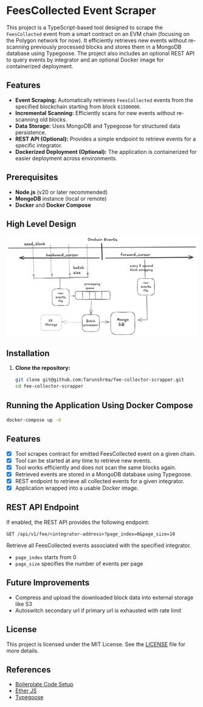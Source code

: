 # FeesCollected Event Scraper

This project is a TypeScript-based tool designed to scrape the `FeesCollected` event from a smart contract on an EVM chain (focusing on the Polygon network for now). It efficiently retrieves new events without re-scanning previously processed blocks and stores them in a MongoDB database using Typegoose. The project also includes an optional REST API to query events by integrator and an optional Docker image for containerized deployment.

## Features

- **Event Scraping:** Automatically retrieves `FeesCollected` events from the specified blockchain starting from block `61500000`.
- **Incremental Scanning:** Efficiently scans for new events without re-scanning old blocks.
- **Data Storage:** Uses MongoDB and Typegoose for structured data persistence.
- **REST API (Optional):** Provides a simple endpoint to retrieve events for a specific integrator.
- **Dockerized Deployment (Optional):** The application is containerized for easier deployment across environments.

## Prerequisites

- **Node.js** (v20 or later recommended)
- **MongoDB** instance (local or remote)
- **Docker** and **Docker Compose**

## High Level Design

![High Level Design](./resources/high_level_design_1.0.png)

## Installation

1. **Clone the repository:**
	```bash
	git clone git@github.com:Tarunshrma/fee-collector-scrapper.git
	cd fee-collector-scrapper
	```

## Running the Application Using Docker Compose
```bash
docker-compose up -d
```

## Features
- [x] Tool scrapes contract for emitted FeesCollected event on a given chain.
- [x] Tool can be started at any time to retrieve new events.
- [x] Tool works efficiently and does not scan the same blocks again.
- [x] Retrieved events are stored in a MongoDB database using Typegoose.
- [x] REST endpoint to retrieve all collected events for a given integrator.
- [x] Application wrapped into a usable Docker image.

## REST API Endpoint
If enabled, the REST API provides the following endpoint:

```
GET /api/v1/fee/<integrator-address>?page_index=0&page_size=10
```
Retrieve all FeesCollected events associated with the specified integrator.
- `page_index` starts from 0
- `page_size` specifies the number of events per page

## Future Improvements
- Compress and upload the downloaded block data into external storage like S3
- Autoswitch secondary url if primary url is exhausted with rate limit

## License
This project is licensed under the MIT License. See the [LICENSE](LICENSE) file for more details.

## References
- [Boilerplate Code Setup](https://phillcode.hashnode.dev/nodejs-console-app-with-typescript-linting-and-testing)
- [Ether JS](https://docs.ethers.org/v6/)
- [Typegoose](https://typegoose.github.io/)

